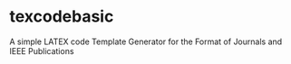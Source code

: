 # texcodebasic
A simple LATEX code Template Generator for the Format of Journals and IEEE Publications
